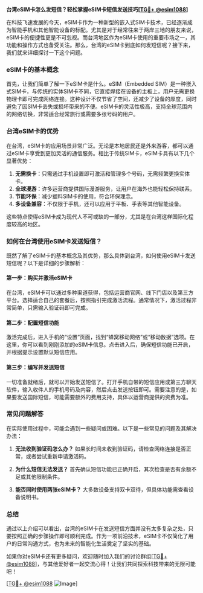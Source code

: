 **台湾eSIM卡怎么发短信？轻松掌握eSIM卡短信发送技巧[[TG💪+ @esim1088](https://t.me/s/esim1088)]**

在科技飞速发展的今天，eSIM卡作为一种新型的嵌入式SIM卡技术，已经逐渐成为智能手机和其他智能设备的标配。尤其是对于经常往来于两岸三地的朋友来说，eSIM卡的便捷性更是不可忽视。而台湾地区作为eSIM卡使用的重要市场之一，其功能和操作方式也备受关注。那么，台湾的eSIM卡到底如何发短信呢？接下来，我们就来详细探讨一下这个问题。

### eSIM卡的基本概念

首先，让我们简单了解一下eSIM卡是什么。eSIM（Embedded SIM）是一种嵌入式SIM卡，与传统的实体SIM卡不同，它直接焊接在设备的主板上，用户无需更换物理卡即可完成网络连接。这种设计不仅节省了空间，还减少了设备的厚度，同时避免了因SIM卡丢失或损坏带来的不便。eSIM卡的灵活性极高，支持全球范围内的网络切换，非常适合经常旅行或需要多张号码的用户。

### 台湾eSIM卡的优势

在台湾，eSIM卡的应用场景非常广泛。无论是本地居民还是外来游客，都可以通过eSIM卡享受到更加灵活的通信服务。相比于传统SIM卡，eSIM卡具有以下几个显著优势：

1. **无需换卡**：只需通过手机设置即可激活和管理多个号码，无需频繁更换实体卡。
2. **全球漫游**：许多运营商提供国际漫游服务，让用户在海外也能轻松保持联系。
3. **节能环保**：减少塑料SIM卡的使用，符合环保理念。
4. **多设备兼容**：不仅限于手机，还可以应用于平板、手表等其他智能设备。

这些特点使得eSIM卡成为现代人不可或缺的一部分，尤其是在台湾这样国际化程度较高的地区。

### 如何在台湾使用eSIM卡发送短信？

既然了解了eSIM卡的基本概念及其优势，那么具体到台湾，如何使用eSIM卡发送短信呢？以下是详细的步骤解析：

#### 第一步：购买并激活eSIM卡

在台湾，eSIM卡可以通过多种渠道获得，包括运营商官网、线下门店以及第三方平台。选择适合自己的套餐后，按照指引完成激活流程。通常情况下，激活过程非常简单，只需输入验证码即可完成。

#### 第二步：配置短信功能

激活完成后，进入手机的“设置”页面，找到“蜂窝移动网络”或“移动数据”选项。在这里，你可以看到刚刚添加的eSIM卡信息。点击进入后，确保短信功能已开启，并根据提示设置默认短信应用。

#### 第三步：编写并发送短信

一切准备就绪后，就可以开始发送短信了。打开手机自带的短信应用或第三方聊天软件，输入收件人的手机号码及内容，然后点击发送按钮即可。需要注意的是，如果要发送国际短信，可能需要额外的费用支持，具体以运营商提供的资费为准。

### 常见问题解答

在实际使用过程中，可能会遇到一些疑问或困难。以下是一些常见的问题及其解决办法：

1. **无法收到验证码怎么办？**
   如果长时间未收到验证码，请检查网络连接是否正常，或者尝试重新申请激活码。

2. **为什么短信无法发送？**
   首先确认短信功能已正确开启，其次检查是否有余额不足或其他限制条件。

3. **能否同时使用两张eSIM卡？**
   大多数设备支持双卡双待，但具体功能需查看设备说明书。

### 总结

通过以上介绍可以看出，台湾的eSIM卡在发送短信方面并没有太多复杂之处，只要按照正确的步骤操作即可顺利完成。作为一项前沿技术，eSIM卡不仅简化了用户的日常沟通方式，也为未来的智能化生活奠定了坚实的基础。

如果你对eSIM卡还有更多疑问，欢迎随时加入我们的讨论群组[[TG💪+ @esim1088](https://t.me/s/esim1088)]，与其他爱好者一起交流心得！让我们共同探索科技带来的无限可能吧！

[[TG💪+ @esim1088](https://t.me/s/esim1088) ![Image](https://i.postimg.cc/4NQfJmqS/Snipaste-2025-05-13-00-14-12.png)]